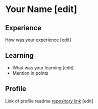 # Your Name [edit]

## Experience
How was your experience [edit]
## Learning
- What was your learning [edit]
- Mention in points

## Profile
Link of profile readme [repository link](link) [edit]
